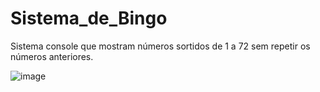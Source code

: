 # Sistema_de_Bingo

Sistema console que mostram números sortidos de 1 a 72 sem repetir os números anteriores.

![image](https://user-images.githubusercontent.com/90984407/226123188-252c6e52-c6a0-43b2-a9d8-7e83fb9bbce2.png)

